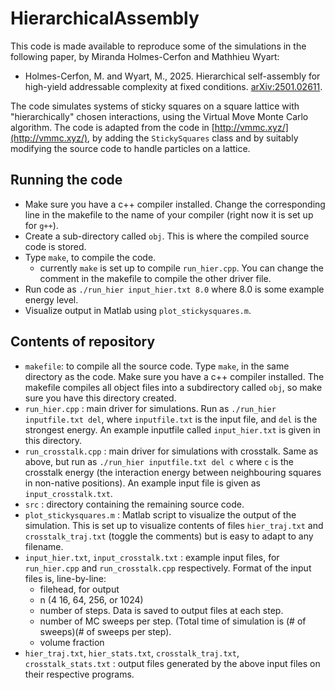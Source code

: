 # HierarchicalAssembly

This code is made available to reproduce some of the simulations in the following paper, by Miranda Holmes-Cerfon and Mathhieu Wyart: 

* Holmes-Cerfon, M. and Wyart, M., 2025. Hierarchical self-assembly for high-yield addressable complexity at fixed conditions.  [arXiv:2501.02611](https://arxiv.org/abs/2501.02611).

The code simulates systems of sticky squares on a square lattice with "hierarchically" chosen interactions, using the Virtual Move Monte Carlo algorithm. The code is adapted from the code in [http://vmmc.xyz/](http://vmmc.xyz/), by adding the  `StickySquares` class and by suitably modifying the source code to handle particles on a lattice.


## Running the code

* Make sure you have a c++ compiler installed. Change the corresponding line in the makefile to the name of your compiler (right now it is set up for `g++`).
* Create a sub-directory called `obj`. This is where the compiled source code is stored.
* Type `make`, to compile the code.
  - currently `make` is set up to compile `run_hier.cpp`. You can change the comment in the makefile to compile the other driver file.
* Run code as `./run_hier input_hier.txt 8.0` where 8.0 is some example energy level.
* Visualize output in Matlab using `plot_stickysquares.m`.

## Contents of repository

* `makefile`: to compile all the source code. Type `make`, in the same directory as the code. Make sure you have a c++ compiler installed. The makefile compiles all object files into a subdirectory called `obj`, so make sure you have this directory created.
* `run_hier.cpp` : main driver for simulations. Run as `./run_hier inputfile.txt del`, where `inputfile.txt` is the input file,  and `del` is the strongest energy. An example inputfile called `input_hier.txt` is given in this directory. 
* `run_crosstalk.cpp` : main driver for simulations with crosstalk. Same as above, but run as `./run_hier inputfile.txt del c` where `c` is the crosstalk energy (the interaction energy between neighbouring squares in non-native positions). An example input file is given as `input_crosstalk.txt`.
* `src` : directory containing the remaining source code.
* `plot_stickysquares.m` : Matlab script to visualize the output of the simulation. This is set up to visualize contents of files `hier_traj.txt` and `crosstalk_traj.txt` (toggle the comments) but is easy to adapt to any filename.
* `input_hier.txt`, `input_crosstalk.txt` : example input files, for `run_hier.cpp` and `run_crosstalk.cpp` respectively. Format of the input files is, line-by-line:
     - filehead, for output
     - n (4 16, 64, 256, or 1024)
     - number of steps. Data is saved to output files at each step.
     - number of MC sweeps per step. (Total time of simulation is (\# of sweeps)(\# of sweeps per step).
     - volume fraction
* `hier_traj.txt`, `hier_stats.txt`, `crosstalk_traj.txt`, `crosstalk_stats.txt` : output files generated by the above input files on their respective programs. 


